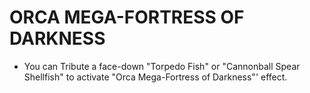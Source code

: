 
# ORCA MEGA-FORTRESS OF DARKNESS

*   You can Tribute a face-down "Torpedo Fish" or "Cannonball Spear Shellfish" to activate "Orca Mega-Fortress of Darkness"' effect.

  
